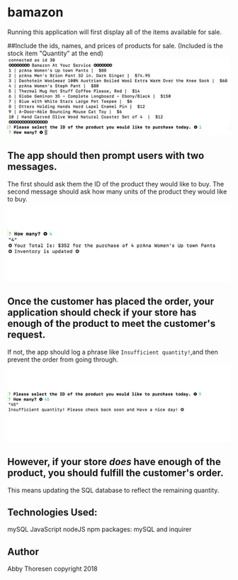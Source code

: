 # bamazon
Running this application will first display all of the items available for sale.

##Include the ids, names, and prices of products for sale. (Included is the stock item "Quantity" at the end)
<a href="/akt12345/bamazon/blob/master/assets/images/1.jpg" target="_blank"><img src="https://github.com/akt12345/bamazon/blob/master/assets/images/1.jpg" alt="Bamazon" style="max-width:100%;"></a>


## The app should then prompt users with two messages.
The first should ask them the ID of the product they would like to buy.
The second message should ask how many units of the product they would like to buy.
<a href="/akt12345/bamazon/blob/master/assets/images/2.jpg" target="_blank"><img src="https://github.com/akt12345/bamazon/blob/master/assets/images/2.jpg" alt="Bamazon" style="max-width:100%;"></a>


## Once the customer has placed the order, your application should check if your store has enough of the product to meet the customer's request.
If not, the app should log a phrase like `Insufficient quantity!`,and then prevent the order from going through.
<a href="/akt12345/bamazon/blob/master/assets/images/3.jpg" target="_blank"><img src="https://github.com/akt12345/bamazon/blob/master/assets/images/3.jpg" alt="Bamazon" style="max-width:100%;"></a>


## However, if your store _does_ have enough of the product, you should fulfill the customer's order.
This means updating the SQL database to reflect the remaining quantity.


## Technologies Used:
mySQL
JavaScript
nodeJS
npm packages: mySQL and inquirer

## Author
Abby Thoresen copyright 2018
